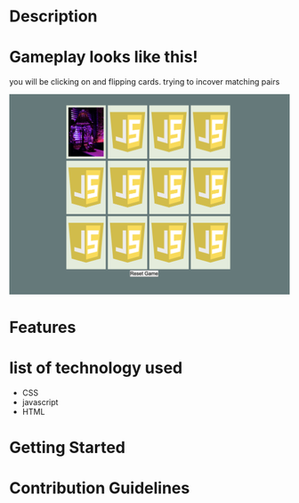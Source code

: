 # Description


# Gameplay looks like this!

you will be clicking on and flipping cards. trying to incover matching pairs

![memory in game screengrab](pics/ScreenShot.png)

# Features


# list of technology used
- CSS
- javascript
- HTML


# Getting Started

# Contribution Guidelines